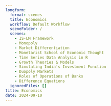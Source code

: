 ```yaml
---
longform:
  format: scenes
  title: Economics
  workflow: Default Workflow
  sceneFolder: /
  scenes:
    - IS-LM Framework
    - Monopoly
    - Market Differentiation
    - Monetarist School of Economic Thought
    - Time Series Data Analysis in R
    - Growth Theories & Models
    - Simulating India's Investment Function
    - Duopoly Markets
    - Roles of Operations of Banks
    - Difference Equations
  ignoredFiles: []
title: Economics
date: 2024-09-10
---
```

